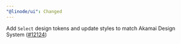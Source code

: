 ```yaml
---
"@linode/ui": Changed
---
```


Add `Select` design tokens and update styles to match Akamai Design System ([#12124](https://github.com/linode/manager/pull/12124))

